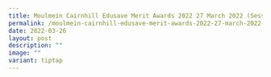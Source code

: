 ```yaml
---
title: Moulmein Cairnhill Edusave Merit Awards 2022 27 March 2022 (Session 3)
permalink: /moulmein-cairnhill-edusave-merit-awards-2022-27-march-2022-session-3/
date: 2022-03-26
layout: post
description: ""
image: ""
variant: tiptap
---
```

